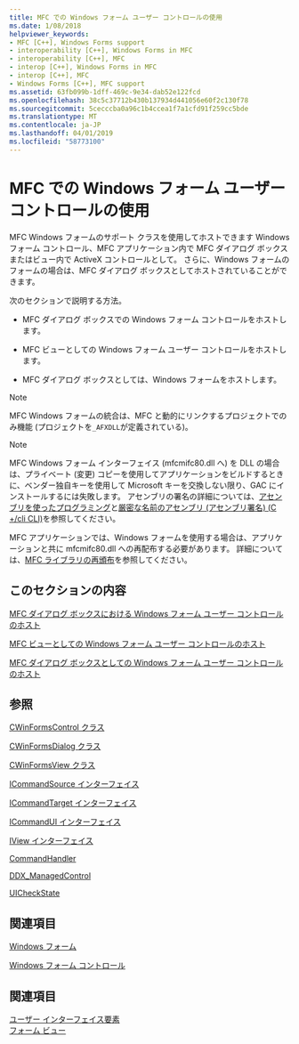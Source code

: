 ```yaml
---
title: MFC での Windows フォーム ユーザー コントロールの使用
ms.date: 1/08/2018
helpviewer_keywords:
- MFC [C++], Windows Forms support
- interoperability [C++], Windows Forms in MFC
- interoperability [C++], MFC
- interop [C++], Windows Forms in MFC
- interop [C++], MFC
- Windows Forms [C++], MFC support
ms.assetid: 63fb099b-1dff-469c-9e34-dab52e122fcd
ms.openlocfilehash: 38c5c37712b430b137934d441056e60f2c130f78
ms.sourcegitcommit: 5cecccba0a96c1b4ccea1f7a1cfd91f259cc5bde
ms.translationtype: MT
ms.contentlocale: ja-JP
ms.lasthandoff: 04/01/2019
ms.locfileid: "58773100"
---
```

# <a name="using-a-windows-form-user-control-in-mfc"></a>MFC での Windows フォーム ユーザー コントロールの使用

MFC Windows フォームのサポート クラスを使用してホストできます Windows フォーム コントロール、MFC アプリケーション内で MFC ダイアログ ボックスまたはビュー内で ActiveX コントロールとして。 さらに、Windows フォームのフォームの場合は、MFC ダイアログ ボックスとしてホストされていることができます。

次のセクションで説明する方法。

- MFC ダイアログ ボックスでの Windows フォーム コントロールをホストします。

- MFC ビューとしての Windows フォーム ユーザー コントロールをホストします。

- MFC ダイアログ ボックスとしては、Windows フォームをホストします。

> [!NOTE]
> MFC Windows フォームの統合は、MFC と動的にリンクするプロジェクトでのみ機能 (プロジェクトを`_AFXDLL`が定義されている)。

> [!NOTE]
> MFC Windows フォーム インターフェイス (mfcmifc80.dll へ) を DLL の場合は、プライベート (変更) コピーを使用してアプリケーションをビルドするときに、ベンダー独自キーを使用して Microsoft キーを交換しない限り、GAC にインストールするには失敗します。 アセンブリの署名の詳細については、[アセンブリを使ったプログラミング](/dotnet/framework/app-domains/programming-with-assemblies)と[厳密な名前のアセンブリ (アセンブリ署名) (C +/cli CLI)](../dotnet/strong-name-assemblies-assembly-signing-cpp-cli.md)を参照してください。

MFC アプリケーションでは、Windows フォームを使用する場合は、アプリケーションと共に mfcmifc80.dll への再配布する必要があります。 詳細については、[MFC ライブラリの再頒布](../windows/redistributing-the-mfc-library.md)を参照してください。

## <a name="in-this-section"></a>このセクションの内容

[MFC ダイアログ ボックスにおける Windows フォーム ユーザー コントロールのホスト](../dotnet/hosting-a-windows-form-user-control-in-an-mfc-dialog-box.md)

[MFC ビューとしての Windows フォーム ユーザー コントロールのホスト](../dotnet/hosting-a-windows-forms-user-control-as-an-mfc-view.md)

[MFC ダイアログ ボックスとしての Windows フォーム ユーザー コントロールのホスト](../dotnet/hosting-a-windows-form-user-control-as-an-mfc-dialog-box.md)

## <a name="reference"></a>参照

[CWinFormsControl クラス](../mfc/reference/cwinformscontrol-class.md)

[CWinFormsDialog クラス](../mfc/reference/cwinformsdialog-class.md)

[CWinFormsView クラス](../mfc/reference/cwinformsview-class.md)

[ICommandSource インターフェイス](../mfc/reference/icommandsource-interface.md)

[ICommandTarget インターフェイス](../mfc/reference/icommandtarget-interface.md)

[ICommandUI インターフェイス](../mfc/reference/icommandui-interface.md)

[IView インターフェイス](../mfc/reference/iview-interface.md)

[CommandHandler](../atl/commandhandler.md)

[DDX_ManagedControl](../mfc/reference/standard-dialog-data-exchange-routines.md#ddx_managedcontrol)

[UICheckState](../mfc/reference/uicheckstate-enumeration.md)

## <a name="related-sections"></a>関連項目

[Windows フォーム](/dotnet/framework/winforms/index)

[Windows フォーム コントロール](/dotnet/framework/winforms/controls/index)

## <a name="see-also"></a>関連項目

[ユーザー インターフェイス要素](../mfc/user-interface-elements-mfc.md)<br/>
[フォーム ビュー](../mfc/form-views-mfc.md)
